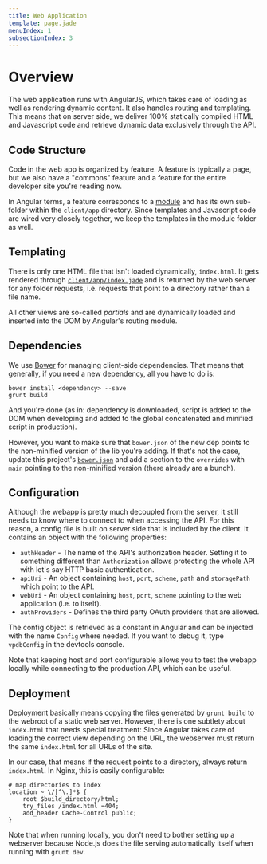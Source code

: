 ```yaml
---
title: Web Application
template: page.jade
menuIndex: 1
subsectionIndex: 3
---
```


# Overview

The web application runs with AngularJS, which takes care of loading as well
as rendering dynamic content. It also handles routing and templating. This 
means that on server side, we deliver 100% statically compiled HTML and
Javascript code and retrieve dynamic data exclusively through the API.


## Code Structure

Code in the web app is organized by feature. A feature is typically a page,
but we also have a "commons" feature and a feature for the entire developer
site you're reading now.

In Angular terms, a feature corresponds to a [module][ngModule] and has its
own sub-folder within the `client/app` directory. Since templates and
Javascript code are wired very closely together, we keep the templates in the
module folder as well.


## Templating

There is only one HTML file that isn't loaded dynamically, `index.html`. It
gets rendered through [`client/app/index.jade`][index.jade] and is returned by
the web server for any folder requests, i.e. requests that point to a
directory rather than a file name.

All other views are so-called *partials* and are dynamically loaded and
inserted into the DOM by Angular's routing module.


## Dependencies

We use [Bower][bower] for managing client-side dependencies. That means that
generally, if you need a new dependency, all you have to do is:

	bower install <dependency> --save
	grunt build

And you're done (as in: dependency is downloaded, script is added to the DOM
when developing and added to the global concatenated and minified script in
production).

However, you want to make sure that `bower.json` of the new dep points to the
non-minified version of the lib you're adding. If that's not the case, update
this project's [`bower.json`][bower.json] and add a section to the `overrides`
with `main` pointing to the non-minified version (there already are a bunch).


## Configuration

Although the webapp is pretty much decoupled from the server, it still needs
to know where to connect to when accessing the API. For this reason, a config
file is built on server side that is included by the client. It contains an
object with the following properties:

 * `authHeader` - The name of the API's authorization header. Setting it to
   something different than `Authorization` allows protecting the whole API
   with let's say HTTP basic authentication.
 * `apiUri` - An object containing `host`, `port`, `scheme`, `path` and
   `storagePath` which point to the API.
 * `webUri` - An object containing `host`, `port`, `scheme` pointing to the web
   application (i.e. to itself).
 * `authProviders` - Defines the third party OAuth providers that are allowed.

The config object is retrieved as a constant in Angular and can be injected
with the name `Config` where needed. If you want to debug it, type `vpdbConfig`
in the devtools console.

Note that keeping host and port configurable allows you to test the webapp
locally while connecting to the production API, which can be useful.


## Deployment

Deployment basically means copying the files generated by `grunt build` to the
webroot of a static web server. However, there is one subtlety about
`index.html` that needs special treatment: Since Angular takes care of loading
the correct view depending on the URL, the webserver must return the same
`index.html` for all URLs of the site.

In our case, that means if the request points to a directory, always return
`index.html`. In Nginx, this is easily configurable:

	# map directories to index
	location ~ \/[^\.]*$ {
		root $build_directory/html;
		try_files /index.html =404;
		add_header Cache-Control public;
	}

Note that when running locally, you don't need to bother setting up a
webserver because Node.js does the file serving automatically itself when
running with `grunt dev`.


[angular]: https://angularjs.org/
[bower]: http://bower.io/
[bower.json]: https://github.com/freezy/node-vpdb/blob/master/bower.json
[ngModule]: https://docs.angularjs.org/guide/module
[index.jade]: https://github.com/freezy/node-vpdb/blob/master/client/app/index.jade
